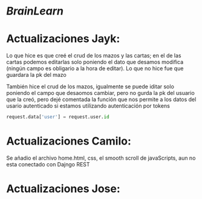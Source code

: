 # *BrainLearn*

# Actualizaciones Jayk:
Lo que hice es que creé el crud de los mazos y las cartas; en el de las cartas podemos editarlas solo poniendo el dato que desamos modifica (ningún campo es obligario a la hora de editar).
Lo que no hice fue que guardara la pk del mazo

También hice el crud de los mazos, igualmente se puede iditar solo poniendo el campo que desaomos cambiar, pero no gurda la pk del usuario que la creó, pero dejé comentada la función que nos permite a los datos del usario autenticado si estamos utilizando autenticación por tokens
```python
request.data['user'] = request.user.id
```
# Actualizaciones Camilo:
Se añadio el archivo home.html, css, el smooth scroll de javaScripts, aun no esta conectado con Dajngo REST

# Actualizaciones Jose:

